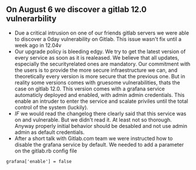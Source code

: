 ## On August 6 we discover a gitlab 12.0 vulnerarbility
* Due a critical intrusion on one of our friends gitlab servers we were able to discover a 0day vulnerability on Gitlab. This issue wasn't fix until a week ago in 12.04v
* Our upgrade policy is bleeding edgy. We try to get the latest version of every service as soon as it is realeased. We believe that all updates, especially the securityrelated ones are mandatory. Our commitment with the users is to provide the more secure infraestructure we can, and theoretically every version is more secure that the previous one. But in reality some versions comes with gruesome vulnerabilities, thats the case on gitlab 12.0. This version comes with a grafana service automaticly deployed and enabled, with admin admin credentials. This enable an intruder to enter the service and scalate priviles until the total control of the system (luckily).
* *IF* we would read the changelog there clearly said that this service was on and vulnerable. But we didn't read it. At least not so thorough. Anyway properly initial behavior should be desabled and not use admin admin as default credentials.
* After a short talk with  Gitlab.com team we were instructed how to disable the grafana service by default. We needed to add a parameter on the gitlab.rb config file
```
grafana['enable'] = false
```




